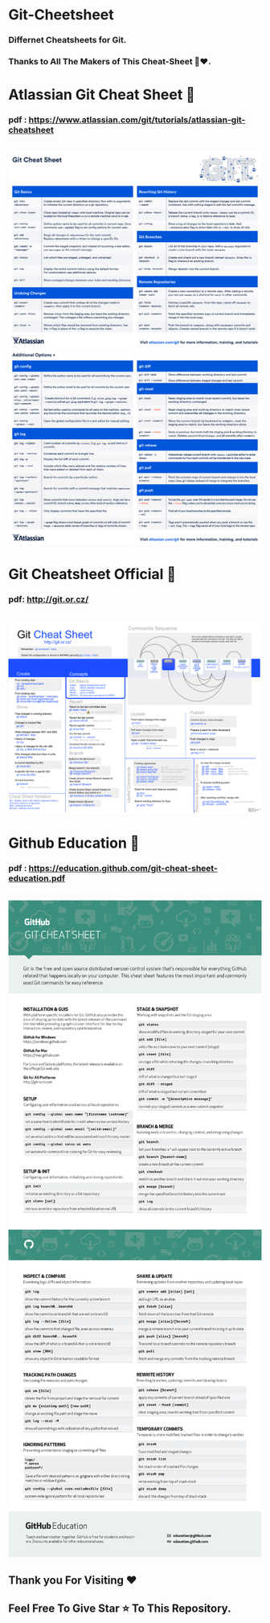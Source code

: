 # Git-Cheetsheet
### Differnet Cheatsheets for Git.
### Thanks to All The Makers of This Cheat-Sheet 🤝❤️.

# Atlassian Git Cheat Sheet 🌟
### pdf : https://www.atlassian.com/git/tutorials/atlassian-git-cheatsheet
<br>

<img src="atlassian-git-cheatsheet/atlassian-git-cheatsheet-1.png">
<img src="atlassian-git-cheatsheet/atlassian-git-cheatsheet-2.png">


# Git Cheatsheet Official 🌟
### pdf: http://git.or.cz/
<br>

<img src="git-cheat-sheet/git-cheat-sheet-1.png">


# Github Education 🌟
### pdf : https://education.github.com/git-cheat-sheet-education.pdf
<br>

<img src="git-cheat-sheet-education/git-cheat-sheet-education-1.png">
<img src="git-cheat-sheet-education/git-cheat-sheet-education-2.png">


## Thank you For Visiting ❤️

## Feel Free To Give Star ⭐ To This Repository.
